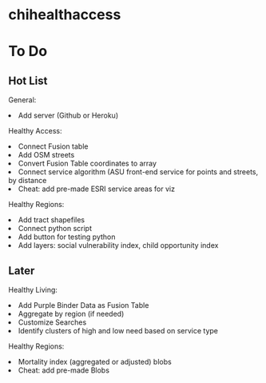 # chihealthaccess



# To Do

## Hot List

General:
<li> Add server (Github or Heroku) </li>

Healthy Access:
<li> Connect Fusion table </li>
<li> Add OSM streets </li>
<li> Convert Fusion Table coordinates to array </li>
<li> Connect service algorithm (ASU front-end service for points and streets, by distance </li>
<li> Cheat: add pre-made ESRI service areas for viz </li>

Healthy Regions:
<li> Add tract shapefiles </li>
<li> Connect python script </li>
<li> Add button for testing python </li>
<li> Add layers: social vulnerability index, child opportunity index </li>


## Later

Healthy Living:
<li> Add Purple Binder Data as Fusion Table </li>
<li> Aggregate by region (if needed) </li>
<li> Customize Searches </li>
<li> Identify clusters of high and low need based on service type </li>

Healthy Regions:
<li> Mortality index (aggregated or adjusted) blobs </li>
<li> Cheat: add pre-made Blobs </li>

